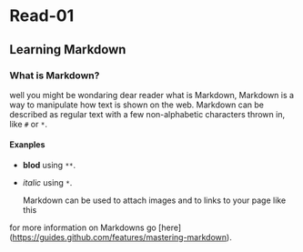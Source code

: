 # Read-01 

## Learning Markdown

### What is Markdown?

well you might be wondaring dear reader what is Markdown,
Markdown is a way to manipulate how text is shown on the web.
Markdown can be described as regular text with a few non-alphabetic characters thrown in, like `#` or `*`.

#### Exanples
- **blod** using `**`.
- *italic* using `*`.
  
  Markdown can be used to attach images and to links to your
  page like this
 

 for more information on Markdowns go [here] (https://guides.github.com/features/mastering-markdown).


